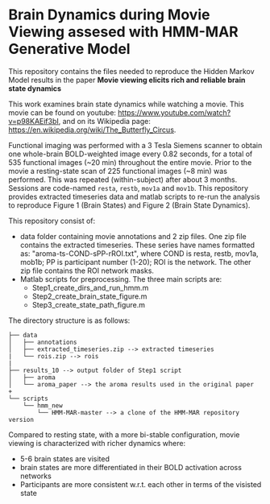 # Brain Dynamics during Movie Viewing assesed with HMM-MAR Generative Model

This repository contains the files needed to reproduce the Hidden Markov Model results in the paper **Movie viewing elicits rich and reliable brain state dynamics**

This work examines brain state dynamics while watching a movie. This movie can be found on youtube: https://www.youtube.com/watch?v=p98KAEif3bI, and on its Wikipedia page: https://en.wikipedia.org/wiki/The_Butterfly_Circus. 

Functional imaging was performed with a 3 Tesla Siemens scanner to obtain one whole-brain BOLD-weighted image every 0.82 seconds, for a total of 535 functional images (~20 min) throughout the entire movie. Prior to the movie a resting-state scan of 225 functional images (~8 min) was performed. This was repeated (within-subject) after about 3 months. Sessions are code-named `resta`, `restb`, `mov1a` and `mov1b`. This repository provides extracted timeseries data and matlab scripts to re-run the analysis to reproduce Figure 1 (Brain States) and Figure 2 (Brain State Dynamics).

This repository consist of:
 - data folder containing movie annotations and 2 zip files. One zip file contains the extracted timeseries. These series have names formatted as: "aroma-ts-COND-sPP-rROI.txt", where COND is resta, restb, mov1a, mob1b; PP is participant number (1-20); ROI is the network. The other zip file contains the ROI network masks.
 - Matlab scripts for preprocessing. The three main scripts are: 
   - Step1_create_dirs_and_run_hmm.m
   - Step2_create_brain_state_figure.m
   - Step3_create_state_path_figure.m


The directory structure is as follows:

```console
├── data
│   ├── annotations
│   ├── extracted_timeseries.zip --> extracted timeseries
|   └── rois.zip --> rois
|
├── results_10 --> output folder of Step1 script
│   ├── aroma
│   └── aroma_paper --> the aroma results used in the original paper
+
└── scripts
    └── hmm_new
        └── HMM-MAR-master --> a clone of the HMM-MAR repository version 
```

 
 
Compared to resting state, with a more bi-stable configuration, movie viewing is characterized with richer dynamics where:
 - 5-6 brain states are visited
 - brain states are more differentiated in their BOLD activation across networks
 - Participants are more consistent w.r.t. each other in terms of the visisted state

